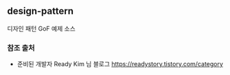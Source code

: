 ## design-pattern
디자인 패턴 GoF 예제 소스


### 참조 출처
- 준비된 개발자 Ready Kim 님 블로그 https://readystory.tistory.com/category

